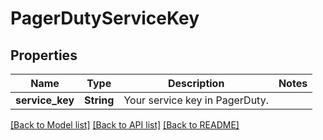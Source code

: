 # PagerDutyServiceKey

## Properties

Name | Type | Description | Notes
------------ | ------------- | ------------- | -------------
**service_key** | **String** | Your service key in PagerDuty. | 

[[Back to Model list]](../README.md#documentation-for-models) [[Back to API list]](../README.md#documentation-for-api-endpoints) [[Back to README]](../README.md)


